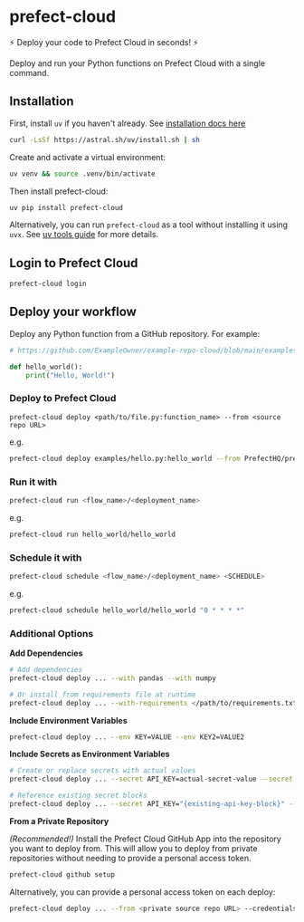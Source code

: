 # prefect-cloud

:zap: Deploy your code to Prefect Cloud in seconds! :zap:

Deploy and run your Python functions on Prefect Cloud with a single command.

## Installation
First, install `uv` if you haven't already. See [installation docs here](https://docs.astral.sh/uv/getting-started/installation/)
```bash
curl -LsSf https://astral.sh/uv/install.sh | sh
```

Create and activate a virtual environment:
```bash
uv venv && source .venv/bin/activate
```

Then install prefect-cloud:
```bash
uv pip install prefect-cloud
```

Alternatively, you can run `prefect-cloud` as a tool without installing it using `uvx`. See [uv tools guide](https://docs.astral.sh/uv/guides/tools/) for more details.

## Login to Prefect Cloud

```bash
prefect-cloud login
```

## Deploy your workflow

Deploy any Python function from a GitHub repository. For example:

```python
# https://github.com/ExampleOwner/example-repo-cloud/blob/main/examples/hello.py

def hello_world():
    print("Hello, World!")
```

### Deploy to Prefect Cloud
```
prefect-cloud deploy <path/to/file.py:function_name> --from <source repo URL>
```
e.g.
```bash
prefect-cloud deploy examples/hello.py:hello_world --from PrefectHQ/prefect-cloud
```

### Run it with
```bash
prefect-cloud run <flow_name>/<deployment_name>
````
e.g.
```bash
prefect-cloud run hello_world/hello_world
```

### Schedule it with
```bash
prefect-cloud schedule <flow_name>/<deployment_name> <SCHEDULE>
````
e.g.
```bash
prefect-cloud schedule hello_world/hello_world "0 * * * *"
```


### Additional Options

**Add Dependencies**
```bash
# Add dependencies
prefect-cloud deploy ... --with pandas --with numpy

# Or install from requirements file at runtime
prefect-cloud deploy ... --with-requirements </path/to/requirements.txt>
```

**Include Environment Variables**
```bash
prefect-cloud deploy ... --env KEY=VALUE --env KEY2=VALUE2
```

**Include Secrets as Environment Variables**

```bash
# Create or replace secrets with actual values
prefect-cloud deploy ... --secret API_KEY=actual-secret-value --secret DB_PASSWORD=another-secret-value

# Reference existing secret blocks
prefect-cloud deploy ... --secret API_KEY="{existing-api-key-block}" --secret DB_PASSWORD="{my-database-password}"
```

**From a Private Repository**

*(Recommended!)*
Install the Prefect Cloud GitHub App into the repository you want to deploy from. 
This will allow you to deploy from private repositories without needing to provide a personal access token.
```bash
prefect-cloud github setup
```

Alternatively, you can provide a personal access token on each deploy:
```bash
prefect-cloud deploy ... --from <private source repo URL> --credentials GITHUB_TOKEN
```

